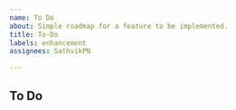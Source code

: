 ```yaml
---
name: To Do
about: Simple roadmap for a feature to be implemented.
title: To-Do
labels: enhancement
assignees: SathvikPN

---
```


## To Do
